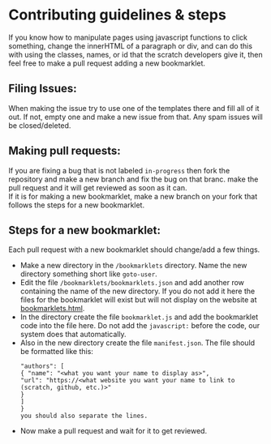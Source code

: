 # Contributing guidelines & steps

If you know how to manipulate pages using javascript functions to click something, change the innerHTML of a paragraph or div, and can do this with using the classes, names, or id that the scratch developers give it, then feel free to make a pull request adding a new bookmarklet.

## Filing Issues:

When making the issue try to use one of the templates there and fill all of it out. If not, empty one and make a new issue from that. Any spam issues will be closed/deleted.

## Making pull requests:

If you are fixing a bug that is not labeled `in-progress` then fork the repository and make a new branch and fix the bug on that branc. make the pull request and it will get reviewed as soon as it can.
<br>If it is for making a new bookmarklet, make a new branch on your fork that follows the steps for a new bookmarklet.

## Steps for a new bookmarklet:

Each pull request with a new bookmarklet should change/add a few things.

- Make a new directory in the `/bookmarklets` directory. Name the new directory something short like `goto-user`.
- Edit the file `/bookmarklets/bookmarklets.json` and add another row containing the name of the new directory. If you do not add it here the files for the bookmarklet will exist but will not display on the website at [bookmarklets.html](https://scratch-bookmarklets.github.io/bookmarklets.html).
- In the directory create the file `bookmarklet.js` and add the bookmarklet code into the file here. Do not add the `javascript:` before the code, our system does that automatically.
- Also in the new directory create the file `manifest.json`. The file should be formatted like this:
  ```{ "name": "<bookmarklet name here>",
  "authors": [
  { "name": "<what you want your name to display as>",
  "url": "https://<what website you want your name to link to (scratch, github, etc.)>"
  }
  ]
  }
  you should also separate the lines.
  ```
- Now make a pull request and wait for it to get reviewed.
